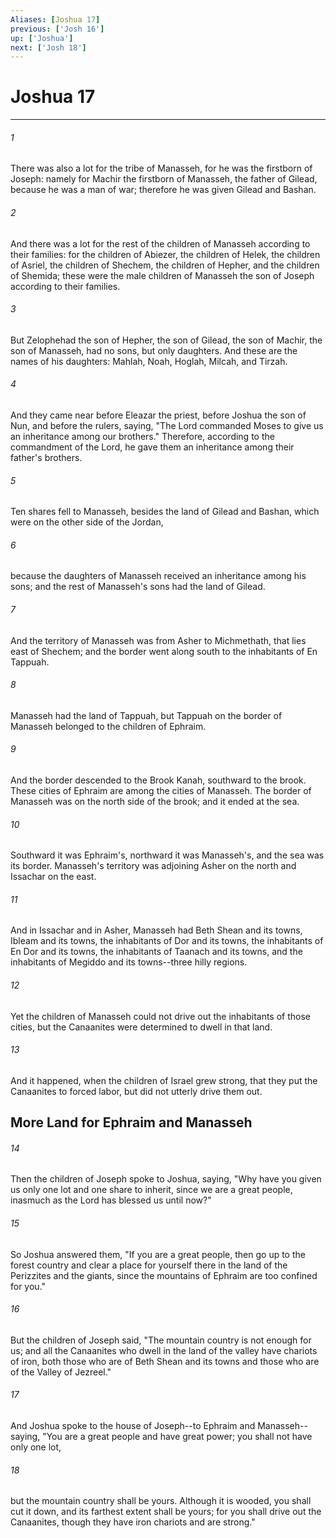 ```yaml
---
Aliases: [Joshua 17]
previous: ['Josh 16']
up: ['Joshua']
next: ['Josh 18']
---
```

# Joshua 17

***


###### 1 
There was also a lot for the tribe of Manasseh, for he was the firstborn of Joseph: namely for Machir the firstborn of Manasseh, the father of Gilead, because he was a man of war; therefore he was given Gilead and Bashan. 

###### 2 
And there was a lot for the rest of the children of Manasseh according to their families: for the children of Abiezer, the children of Helek, the children of Asriel, the children of Shechem, the children of Hepher, and the children of Shemida; these were the male children of Manasseh the son of Joseph according to their families. 

###### 3 
But Zelophehad the son of Hepher, the son of Gilead, the son of Machir, the son of Manasseh, had no sons, but only daughters. And these are the names of his daughters: Mahlah, Noah, Hoglah, Milcah, and Tirzah. 

###### 4 
And they came near before Eleazar the priest, before Joshua the son of Nun, and before the rulers, saying, "The Lord commanded Moses to give us an inheritance among our brothers." Therefore, according to the commandment of the Lord, he gave them an inheritance among their father's brothers. 

###### 5 
Ten shares fell to Manasseh, besides the land of Gilead and Bashan, which were on the other side of the Jordan, 

###### 6 
because the daughters of Manasseh received an inheritance among his sons; and the rest of Manasseh's sons had the land of Gilead. 

###### 7 
And the territory of Manasseh was from Asher to Michmethath, that lies east of Shechem; and the border went along south to the inhabitants of En Tappuah. 

###### 8 
Manasseh had the land of Tappuah, but Tappuah on the border of Manasseh belonged to the children of Ephraim. 

###### 9 
And the border descended to the Brook Kanah, southward to the brook. These cities of Ephraim are among the cities of Manasseh. The border of Manasseh was on the north side of the brook; and it ended at the sea. 

###### 10 
Southward it was Ephraim's, northward it was Manasseh's, and the sea was its border. Manasseh's territory was adjoining Asher on the north and Issachar on the east. 

###### 11 
And in Issachar and in Asher, Manasseh had Beth Shean and its towns, Ibleam and its towns, the inhabitants of Dor and its towns, the inhabitants of En Dor and its towns, the inhabitants of Taanach and its towns, and the inhabitants of Megiddo and its towns--three hilly regions. 

###### 12 
Yet the children of Manasseh could not drive out the inhabitants of those cities, but the Canaanites were determined to dwell in that land. 

###### 13 
And it happened, when the children of Israel grew strong, that they put the Canaanites to forced labor, but did not utterly drive them out.

## More Land for Ephraim and Manasseh 

###### 14 
Then the children of Joseph spoke to Joshua, saying, "Why have you given us only one lot and one share to inherit, since we are a great people, inasmuch as the Lord has blessed us until now?" 

###### 15 
So Joshua answered them, "If you are a great people, then go up to the forest country and clear a place for yourself there in the land of the Perizzites and the giants, since the mountains of Ephraim are too confined for you." 

###### 16 
But the children of Joseph said, "The mountain country is not enough for us; and all the Canaanites who dwell in the land of the valley have chariots of iron, both those who are of Beth Shean and its towns and those who are of the Valley of Jezreel." 

###### 17 
And Joshua spoke to the house of Joseph--to Ephraim and Manasseh--saying, "You are a great people and have great power; you shall not have only one lot, 

###### 18 
but the mountain country shall be yours. Although it is wooded, you shall cut it down, and its farthest extent shall be yours; for you shall drive out the Canaanites, though they have iron chariots and are strong."
